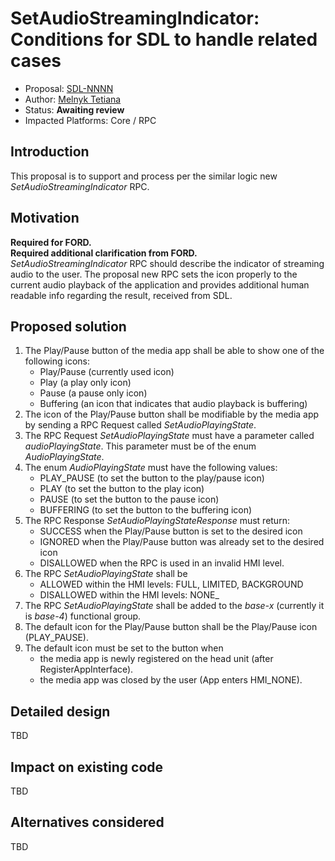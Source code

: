 # SetAudioStreamingIndicator: Conditions for SDL to handle related cases

* Proposal: [SDL-NNNN](NNNN-SetAudioStreamingIndicator_conditions_to_handle_related_cases.md)
* Author: [Melnyk Tetiana](https://github.com/TMelnyk)
* Status: **Awaiting review**
* Impacted Platforms: Core / RPC

## Introduction

This proposal is to support and process per the similar logic new _SetAudioStreamingIndicator_ RPC.

## Motivation

**Required for FORD.**   
**Required additional clarification from FORD.**   
_SetAudioStreamingIndicator_ RPC should describe the indicator of streaming audio to the user. 
The proposal new RPC sets the icon properly to the current audio playback of the application and provides additional human readable info regarding the result, received from SDL.

## Proposed solution

1. The Play/Pause button of the media app shall be able to show one of the following icons:
   - Play/Pause (currently used icon)
   - Play (a play only icon)
   - Pause (a pause only icon)
   - Buffering (an icon that indicates that audio playback is buffering)
2. The icon of the Play/Pause button shall be modifiable by the media app by sending a RPC Request called _SetAudioPlayingState_.
3. The RPC Request _SetAudioPlayingState_ must have a parameter called _audioPlayingState_. This parameter must be of the enum _AudioPlayingState_.
4. The enum _AudioPlayingState_ must have the following values:
   - PLAY_PAUSE (to set the button to the play/pause icon)
   - PLAY (to set the button to the play icon)
   - PAUSE (to set the button to the pause icon)
   - BUFFERING (to set the button to the buffering icon)
5. The RPC Response _SetAudioPlayingStateResponse_ must return:
   - SUCCESS when the Play/Pause button is set to the desired icon
   - IGNORED when the Play/Pause button was already set to the desired icon
   - DISALLOWED when the RPC is used in an invalid HMI level.
6. The RPC _SetAudioPlayingState_ shall be
   - ALLOWED within the HMI levels: FULL, LIMITED, BACKGROUND
   - DISALLOWED within the HMI levels: NONE_
7. The RPC _SetAudioPlayingState_ shall be added to the _base-x_ (currently it is _base-4_) functional group.
8. The default icon for the Play/Pause button shall be the Play/Pause icon (PLAY_PAUSE).
9. The default icon must be set to the button when
   - the media app is newly registered on the head unit (after RegisterAppInterface).
   - the media app was closed by the user (App enters HMI_NONE).


## Detailed design

TBD

## Impact on existing code

TBD

## Alternatives considered

TBD
